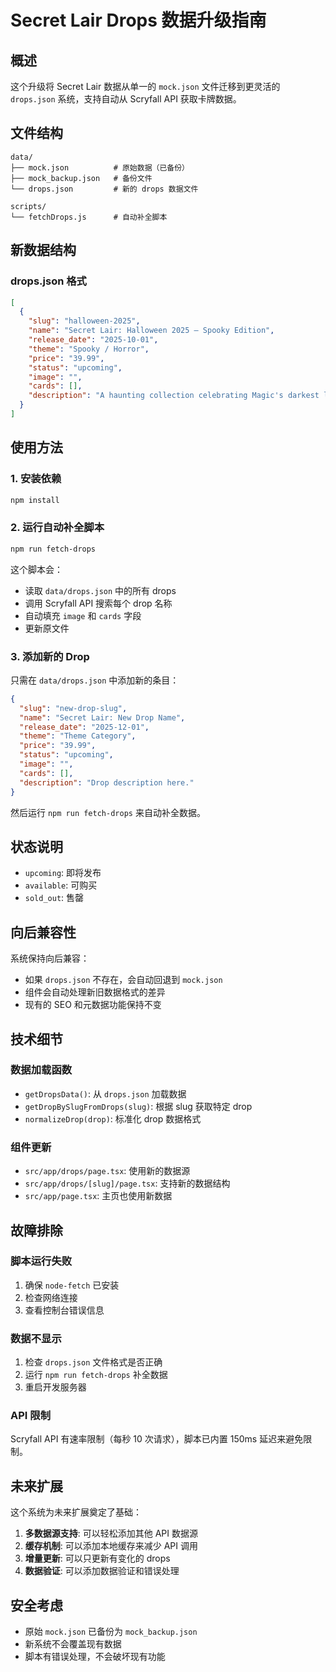 # Secret Lair Drops 数据升级指南

## 概述

这个升级将 Secret Lair 数据从单一的 `mock.json` 文件迁移到更灵活的 `drops.json` 系统，支持自动从 Scryfall API 获取卡牌数据。

## 文件结构

```
data/
├── mock.json          # 原始数据（已备份）
├── mock_backup.json   # 备份文件
└── drops.json         # 新的 drops 数据文件

scripts/
└── fetchDrops.js      # 自动补全脚本
```

## 新数据结构

### drops.json 格式

```json
[
  {
    "slug": "halloween-2025",
    "name": "Secret Lair: Halloween 2025 – Spooky Edition",
    "release_date": "2025-10-01",
    "theme": "Spooky / Horror",
    "price": "39.99",
    "status": "upcoming",
    "image": "",
    "cards": [],
    "description": "A haunting collection celebrating Magic's darkest legends with gothic horror art."
  }
]
```

## 使用方法

### 1. 安装依赖

```bash
npm install
```

### 2. 运行自动补全脚本

```bash
npm run fetch-drops
```

这个脚本会：
- 读取 `data/drops.json` 中的所有 drops
- 调用 Scryfall API 搜索每个 drop 名称
- 自动填充 `image` 和 `cards` 字段
- 更新原文件

### 3. 添加新的 Drop

只需在 `data/drops.json` 中添加新的条目：

```json
{
  "slug": "new-drop-slug",
  "name": "Secret Lair: New Drop Name",
  "release_date": "2025-12-01",
  "theme": "Theme Category",
  "price": "39.99",
  "status": "upcoming",
  "image": "",
  "cards": [],
  "description": "Drop description here."
}
```

然后运行 `npm run fetch-drops` 来自动补全数据。

## 状态说明

- `upcoming`: 即将发布
- `available`: 可购买
- `sold_out`: 售罄

## 向后兼容性

系统保持向后兼容：
- 如果 `drops.json` 不存在，会自动回退到 `mock.json`
- 组件会自动处理新旧数据格式的差异
- 现有的 SEO 和元数据功能保持不变

## 技术细节

### 数据加载函数

- `getDropsData()`: 从 `drops.json` 加载数据
- `getDropBySlugFromDrops(slug)`: 根据 slug 获取特定 drop
- `normalizeDrop(drop)`: 标准化 drop 数据格式

### 组件更新

- `src/app/drops/page.tsx`: 使用新的数据源
- `src/app/drops/[slug]/page.tsx`: 支持新的数据结构
- `src/app/page.tsx`: 主页也使用新数据

## 故障排除

### 脚本运行失败

1. 确保 `node-fetch` 已安装
2. 检查网络连接
3. 查看控制台错误信息

### 数据不显示

1. 检查 `drops.json` 文件格式是否正确
2. 运行 `npm run fetch-drops` 补全数据
3. 重启开发服务器

### API 限制

Scryfall API 有速率限制（每秒 10 次请求），脚本已内置 150ms 延迟来避免限制。

## 未来扩展

这个系统为未来扩展奠定了基础：

1. **多数据源支持**: 可以轻松添加其他 API 数据源
2. **缓存机制**: 可以添加本地缓存来减少 API 调用
3. **增量更新**: 可以只更新有变化的 drops
4. **数据验证**: 可以添加数据验证和错误处理

## 安全考虑

- 原始 `mock.json` 已备份为 `mock_backup.json`
- 新系统不会覆盖现有数据
- 脚本有错误处理，不会破坏现有功能








